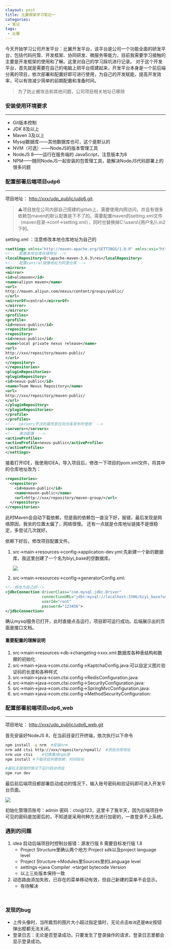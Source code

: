 ```yaml
---
clayout: post
title: 比翼框架学习笔记一
categories:
 - 笔记
tags:
 - 比翼
---
```

今天开始学习公司开发平台：比翼开发平台，该平台是公司一个功能全面的研发平台，包括代码托管、开发框架、协同研发、微服务等能力，目前我需要学习接触的主要是开发框架的使用和了解。这里对自己的学习踩坑进行记录。
对于这个开发平台，首先就是需要在自己的电脑上把平台搭建起来，开发平台本身是一个前后端分离的项目，依次部署和配置好即可进行使用，为自己的开发赋能，提高开发效率，可以有效减少简单的前期配置和准备时间。

> 为了防止被攻击和其他问题，公司项目相关地址已移除

### 安装使用环境要求
---
- Git版本控制
- JDK 8及以上
- Maven 3及以上
- Mysql数据库——其他数据库也可，这个是默认的
- NVM（可选）——NodeJS的版本管理工具
- NodeJS 8——运行在服务端的 JavaScript，注意版本为8
- NPM——随同NodeJS一起安装的包管理工具，能解决NodeJS代码部署上的很多问题

### 配置部署后端项目udp6
---
项目地址：  [http://xxx/udp_public/udp6.git](http://xxx/udp_public/udp6.git).   
> ⚠️项目放在公司内部自己搭建的gitlab上，需要使用内网访问，并且有很多依赖包maven的默认配置是下不了的。需要配置maven的setting.xml文件（maven目录->conf->setting.xml），同时也替换掉C:\users\\{用户名}\\.m2下的。

setting.xml ：注意修改本地仓库地址为自己的
```xml
<settings xmlns="http://maven.apache.org/SETTINGS/1.0.0" xmlns:xsi="http://www.w3.org/2001/XMLSchema-instance" xsi:schemaLocation="http://maven.apache.org/SETTINGS/1.0.0 http://maven.apache.org/xsd/settings-1.0.0.xsd">
<!--  配置本地仓库存储地址 -->
<localRepository>D:\apache-maven-3.6.3\res</localRepository>
<!--  配置central镜像地址为阿里仓库 -->
<mirrors>
<mirror>
<id>alimaven</id>
<name>aliyun maven</name>
<url>
http://maven.aliyun.com/nexus/content/groups/public/
</url>
<mirrorOf>central</mirrorOf>
</mirror>
</mirrors>
<profiles>
<profile>
<id>nexus-public</id>
<repositories>
<repository>
<id>nexus-public</id>
<name>local private nexus release</name>
<url>
http://xxx/repository/maven-public/
</url>
</repository>
</repositories>
<pluginRepositories>
<pluginRepository>
<id>nexus-public</id>
<name>Team Nexus Repository</name>
<url>
http://xxx/repository/maven-public/
</url>
</pluginRepository>
</pluginRepositories>
</profile>
</profiles>
<!--  servers节点的属性是在向仓库发布时使用  -->
<servers></servers>
<!--  激活配置  -->
<activeProfiles>
<activeProfile>nexus-public</activeProfile>
</activeProfiles>
</settings>
```

接着打开IDE，我使用IDEA，导入项目后，修改一下项目的pom.xml文件，将其中的仓库地址改为：
```xml
<repositories>
  <repository>
    <id>maven-public</id>
    <name>maven-public</name>
    <url>http://xxx/repository/maven-group/</url>
  </repository>
</repositories>
```

此时Maven会自动下载依赖，但是我的依赖包一直没下好，报错，最后发现是网络原因，我坐的位置太偏了，网络很慢。  还有一点就是仓库地址链接不是很稳定，多尝试几次就好。

依赖下好后，修改项目配置文件。  

1. src->main->resources->config->application-dev.yml:先新建一个新的数据库，我这里创建了一个名为biyi_base的空数据库。  

    ![](http://jianger-upic.test.upcdn.net/uPic/%E6%88%AA%E5%B1%8F2020-08-11%20%E4%B8%8B%E5%8D%882.42.52.png)
    
2. src->main->resources->config->generatorConfig.xml:
```xml
<!--修改为自己的-->
<jdbcConnection driverClass="com.mysql.jdbc.Driver"
                connectionURL="jdbc:mysql://localhost:3306/biyi_base?useUnicode=true&amp;characterEncoding=utf8&amp;useSSL=false"
                userId="root"
                password="123456">
</jdbcConnection>
```
确认mysql服务已打开，此时直接点击运行，项目即可运行成功。后端展示出的页面是接口文档。

#### 重要配置的理解说明

1. src->main->resources->db->changeling->xxx.xml:数据库各种表结构和数据的初始化
2. src->main->java->com.ctsi.config->KaptchaConfig.java:可以自定义图片验证码的长度和各种样式
3. src->main->java->com.ctsi.config->RedisConfiguration.java:
4. src->main->java->com.ctsi.config->SecurityConfiguration.java:
5. src->main->java->com.ctsi.config->SpringMvcConfiguration.java:
6. src->main->java->com.ctsi.config->MethodSecurityConfiguration:

### 配置部署前端项目udp6_web
---
项目地址：  [http://xxx/udp_public/udp6_web.git](http://xxx/udp_public/udp6_web.git)

首先安装好NodeJS 8，在当前目录打开终端，依次执行以下命令

```bash
npm install -g nrm	#安装nrm
nrm add ctsi http://xxx/repository/npmall/	#添加仓库地址
nrm use ctsi	#切换集成npm源
npm install #下载项目所需依赖，时间较长

#最后无报错的情况下运行启动项目
npm run dev

```

最后前后端项目都部署启动成功的情况下，输入账号密码和验证码即可进入开发平台页面。

![](http://jianger-upic.test.upcdn.net/uPic/%E6%88%AA%E5%B1%8F2020-08-11%20%E4%B8%8B%E5%8D%883.32.48.png)

初始化管理员账号：admin		密码：ctsi@123，这里卡了我半天，因为后端项目中可见的密码是加密后的，不知道是采用何种方法进行加密的，一直登录不上系统。

### 遇到的问题

1. idea 启动后端项目时控制台报错：源发行版 8 需要目标发行版 1.8
    - Project Structure里确认两个地方:Project sdk以及project language level
    - Project Structure->Modules里Sources里的Language level
    - settings->java Compiler ->target bytecode Version
    - 以上三处版本保持一致
2. 动态路由添加失败，已存在的菜单移动有效，但自己新建的菜单不会显示。
    - 有待解决

​    

### 发现的bug
- 上传头像时，当所裁剪的图片大小超过指定值时，无论点击`取消`还是`确定`按钮弹出框都无法关闭。  
- 登录日志：无论是否登录成功，只要发生了登录操作的请求，登录日志里都会显示登录成功。

